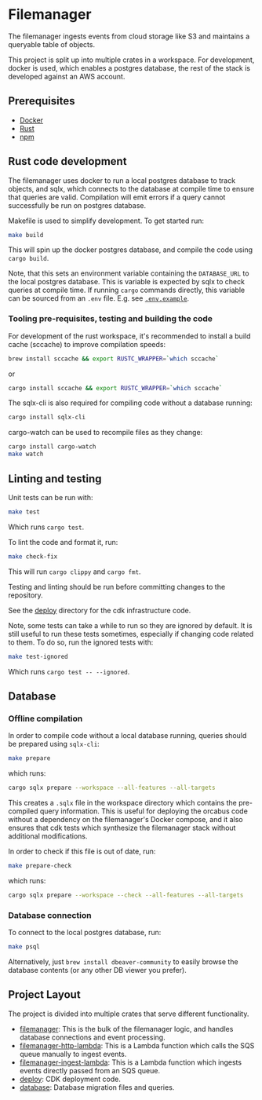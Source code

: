 # Filemanager

The filemanager ingests events from cloud storage like S3 and maintains a queryable table of objects.

This project is split up into multiple crates in a workspace. For development, docker is used, which enables a postgres database, the rest of the stack is developed against an AWS account.

## Prerequisites

- [Docker](https://docs.docker.com/get-docker/)
- [Rust](https://www.rust-lang.org/tools/install)
- [npm](https://www.npmjs.com/get-npm)

## Rust code development

The filemanager uses docker to run a local postgres database to track objects, and sqlx, which connects to the database
at compile time to ensure that queries are valid. Compilation will emit errors if a query cannot successfully be run
on postgres database.

Makefile is used to simplify development. To get started run:

```sh
make build
```

This will spin up the docker postgres database, and compile the code using `cargo build`.

Note, that this sets an environment variable containing the `DATABASE_URL` to the local postgres database. This is variable
is expected by sqlx to check queries at compile time. If running `cargo` commands directly, this variable can be sourced
from an `.env` file. E.g. see [`.env.example`][env-example].

### Tooling pre-requisites, testing and building the code

For development of the rust workspace, it's recommended to install a build cache (sccache) to improve compilation speeds:

```sh
brew install sccache && export RUSTC_WRAPPER=`which sccache`
```

or

```sh
cargo install sccache && export RUSTC_WRAPPER=`which sccache`
```

The sqlx-cli is also required for compiling code without a database running:

```sh
cargo install sqlx-cli
```

cargo-watch can be used to recompile files as they change:

```sh
cargo install cargo-watch
make watch
```

## Linting and testing

Unit tests can be run with:

```sh
make test
```

Which runs `cargo test`.

To lint the code and format it, run:

```sh
make check-fix
```

This will run `cargo clippy` and `cargo fmt`.

Testing and linting should be run before committing changes to the repository.

See the [deploy][deploy] directory for the cdk infrastructure code.

Note, some tests can take a while to run so they are ignored by default. It is still useful to run these tests sometimes,
especially if changing code related to them. To do so, run the ignored tests with:

```sh
make test-ignored
```

Which runs `cargo test -- --ignored`.

## Database

### Offline compilation

In order to compile code without a local database running, queries should be prepared using `sqlx-cli`:

```sh
make prepare
```

which runs:

```sh
cargo sqlx prepare --workspace --all-features --all-targets
```

This creates a `.sqlx` file in the workspace directory which contains the pre-compiled query information.
This is useful  for deploying the orcabus code without a dependency on the filemanager's Docker compose, and it also
ensures that cdk tests which synthesize the filemanager stack without additional modifications. 

In order to check if this file is out of date, run:

```sh
make prepare-check
```

which runs:

```sh
cargo sqlx prepare --workspace --check --all-features --all-targets
```

### Database connection

To connect to the local postgres database, run:

```bash
make psql
```

Alternatively, just `brew install dbeaver-community` to easily browse the database contents (or any other DB viewer you prefer).

[deploy]: ./deploy
[env-example]: .env.example

## Project Layout

The project is divided into multiple crates that serve different functionality.

* [filemanager]: This is the bulk of the filemanager logic, and handles database connections and event processing.
* [filemanager-http-lambda]: This is a Lambda function which calls the SQS queue manually to ingest events.
* [filemanager-ingest-lambda]: This is a Lambda function which ingests events directly passed from an SQS queue.
* [deploy]: CDK deployment code.
* [database]: Database migration files and queries.

[filemanager]: filemanager
[filemanager-http-lambda]: filemanager-http-lambda
[filemanager-ingest-lambda]: filemanager-ingest-lambda
[deploy]: deploy
[database]: database
